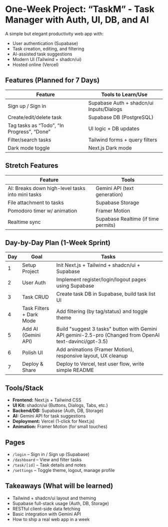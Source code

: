 # One-Week Project: “TaskM” - Task Manager with Auth, UI, DB, and AI

A simple but elegant productivity web app with:
- User authentication (Supabase)
- Task creation, editing, and filtering
- AI-assisted task suggestions
- Modern UI (Tailwind + shadcn/ui)
- Hosted online (Vercel)

## Features (Planned for 7 Days)

| Feature | Tools to Learn/Use |
|--------|--------------------|
| Sign up / Sign in | Supabase Auth + shadcn/ui Inputs/Dialogs |
| Create/edit/delete task | Supabase DB (PostgreSQL) |
| Tag tasks as “Todo”, “In Progress”, “Done” | UI logic + DB updates |
| Filter/search tasks | Tailwind forms + query filters |
| Dark mode toggle | Next.js Dark mode |

## Stretch Features

| Feature | Tools |
|--------|-------|
| AI: Breaks down high-level tasks into mini tasks | Gemini API (text generation) |
| File attachment to tasks | Supabase Storage |
| Pomodoro timer w/ animation | Framer Motion |
| Realtime sync | Supabase Realtime (if time permits) |

## Day-by-Day Plan (1-Week Sprint)

| Day | Goal | Tasks |
|-----|------|-------|
| 1 | Setup Project | Init Next.js + Tailwind + shadcn/ui + Supabase |
| 2 | User Auth | Implement register/login/logout pages using Supabase |
| 3 | Task CRUD | Create task DB in Supabase, build task list UI |
| 4 | Task Filters + Dark Mode | Add filtering (by tag/status) and toggle theme |
| 5 | Add AI (Gemini API) | Build "suggest 3 tasks" button with Gemini API gemini-2.5-pro (Changed from OpenAI text-davinci/gpt-3.5) |
| 6 | Polish UI | Add animations (Framer Motion), responsive layout, UX cleanup |
| 7 | Deploy & Share | Deploy to Vercel, test user flow, write simple README |

## Tools/Stack

- **Frontend:** Next.js + Tailwind CSS  
- **UI Kit:** shadcn/ui (Buttons, Dialogs, Tabs, etc.)  
- **Backend/DB:** Supabase (Auth, DB, Storage)  
- **AI:** Gemini API for task suggestions  
- **Deployment:** Vercel (1-click for Next.js)  
- **Animation:** Framer Motion (for small touches)

## Pages

- `/login` – Sign in / Sign up (Supabase)  
- `/dashboard` – View and filter tasks  
- `/task/[id]` – Task details and notes  
- `/settings` – Toggle theme, logout, manage profile

## Takeaways (What will be learned)

- Tailwind + shadcn/ui layout and theming  
- Supabase full-stack usage (Auth, DB, Storage)  
- RESTful client-side data fetching  
- Basic integration with Gemini API  
- How to ship a real web app in a week  
